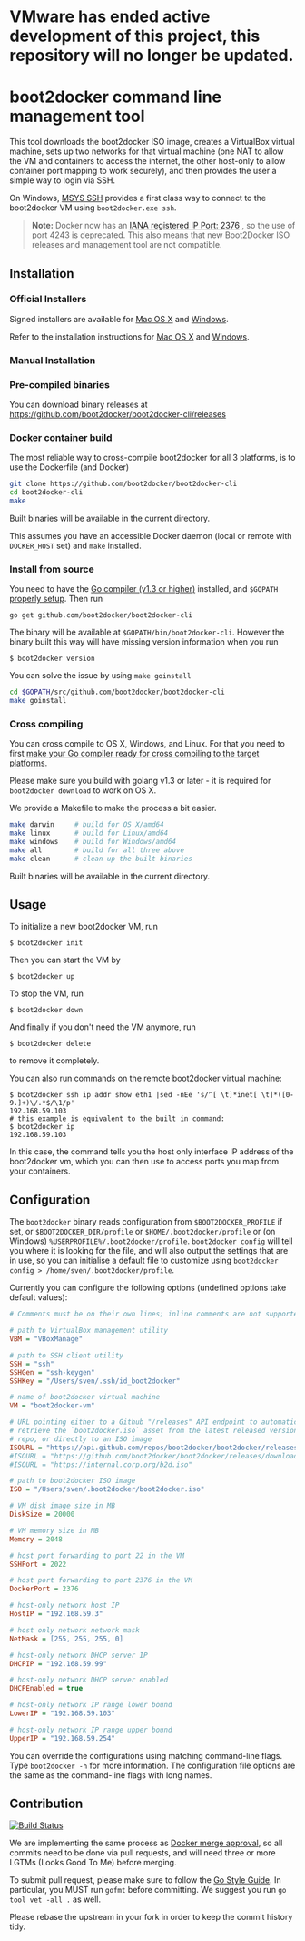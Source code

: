 # VMware has ended active development of this project, this repository will no longer be updated.
# boot2docker command line management tool

This tool downloads the boot2docker ISO image, creates a VirtualBox virtual
machine, sets up two networks for that virtual machine (one NAT to allow the VM
and containers to access the internet, the other host-only to allow container
port mapping to work securely), and then provides the user a simple way to
login via SSH.

On Windows, [MSYS SSH](http://www.mingw.org/) provides a first class way to
connect to the boot2docker VM using `boot2docker.exe ssh`.

> **Note:** Docker now has an [IANA registered IP Port: 2376]( http://www.iana.org/assignments/service-names-port-numbers/service-names-port-numbers.xhtml?search=docker)
> , so the use of port 4243 is deprecated. This also means that new Boot2Docker
> ISO releases and management tool are not compatible.

## Installation

### Official Installers

Signed installers are available for [Mac OS X](http://github.com/boot2docker/osx-installer/releases) and [Windows](http://github.com/boot2docker/windows-installer/releases).

Refer to the installation instructions for [Mac OS X](http://docs.docker.io/installation/mac/) and [Windows](http://docs.docker.io/installation/windows/).

### Manual Installation

### Pre-compiled binaries

You can download binary releases at https://github.com/boot2docker/boot2docker-cli/releases

### Docker container build

The most reliable way to cross-compile boot2docker for all 3 platforms, is to
use the Dockerfile (and Docker)

```sh
git clone https://github.com/boot2docker/boot2docker-cli
cd boot2docker-cli
make
```

Built binaries will be available in the current directory.

This assumes you have an accessible Docker daemon (local or remote with `DOCKER_HOST` set)
and `make` installed.


### Install from source

You need to have the [Go compiler (v1.3 or higher)](http://golang.org) installed, and `$GOPATH`
[properly setup](http://golang.org/doc/code.html#GOPATH). Then run

    go get github.com/boot2docker/boot2docker-cli

The binary will be available at `$GOPATH/bin/boot2docker-cli`. However the
binary built this way will have missing version information when you run

    $ boot2docker version

You can solve the issue by using `make goinstall`

```sh
cd $GOPATH/src/github.com/boot2docker/boot2docker-cli
make goinstall
```

### Cross compiling

You can cross compile to OS X, Windows, and Linux. For that you need to first
[make your Go compiler ready for cross compiling to the target
platforms](http://stackoverflow.com/questions/12168873/cross-compile-go-on-osx).

Please make sure you build with golang v1.3 or later - it is required for 
`boot2docker download` to work on OS X.

We provide a Makefile to make the process a bit easier.

```sh
make darwin     # build for OS X/amd64
make linux      # build for Linux/amd64
make windows    # build for Windows/amd64
make all        # build for all three above
make clean      # clean up the built binaries
```

Built binaries will be available in the current directory.


## Usage

To initialize a new boot2docker VM, run

    $ boot2docker init

Then you can start the VM by

    $ boot2docker up

To stop the VM, run

    $ boot2docker down

And finally if you don't need the VM anymore, run

    $ boot2docker delete

to remove it completely.

You can also run commands on the remote boot2docker virtual machine:

    $ boot2docker ssh ip addr show eth1 |sed -nEe 's/^[ \t]*inet[ \t]*([0-9.]+)\/.*$/\1/p'
    192.168.59.103
    # this example is equivalent to the built in command:
    $ boot2docker ip
    192.168.59.103

In this case, the command tells you the host only interface IP address of the
boot2docker vm, which you can then use to access ports you map from your containers.

## Configuration

The `boot2docker` binary reads configuration from `$BOOT2DOCKER_PROFILE` if set, or
`$BOOT2DOCKER_DIR/profile` or `$HOME/.boot2docker/profile` or (on Windows) 
`%USERPROFILE%/.boot2docker/profile`.  `boot2docker config` will
tell you where it is looking for the file, and will also output the settings that 
are in use, so you can initialise a default file to customize using 
`boot2docker config > /home/sven/.boot2docker/profile`.

Currently you can configure the following options (undefined options take 
default values):

```ini
# Comments must be on their own lines; inline comments are not supported.

# path to VirtualBox management utility
VBM = "VBoxManage"

# path to SSH client utility
SSH = "ssh"
SSHGen = "ssh-keygen"
SSHKey = "/Users/sven/.ssh/id_boot2docker"

# name of boot2docker virtual machine
VM = "boot2docker-vm"

# URL pointing either to a Github "/releases" API endpoint to automatically
# retrieve the `boot2docker.iso` asset from the latest released version of a
# repo, or directly to an ISO image
ISOURL = "https://api.github.com/repos/boot2docker/boot2docker/releases"
#ISOURL = "https://github.com/boot2docker/boot2docker/releases/download/v1.0.0/boot2docker.iso"
#ISOURL = "https://internal.corp.org/b2d.iso"

# path to boot2docker ISO image
ISO = "/Users/sven/.boot2docker/boot2docker.iso"

# VM disk image size in MB
DiskSize = 20000

# VM memory size in MB
Memory = 2048

# host port forwarding to port 22 in the VM
SSHPort = 2022

# host port forwarding to port 2376 in the VM
DockerPort = 2376

# host-only network host IP
HostIP = "192.168.59.3"

# host only network network mask
NetMask = [255, 255, 255, 0]

# host-only network DHCP server IP
DHCPIP = "192.168.59.99"

# host-only network DHCP server enabled
DHCPEnabled = true

# host-only network IP range lower bound
LowerIP = "192.168.59.103"

# host-only network IP range upper bound
UpperIP = "192.168.59.254"
```

You can override the configurations using matching command-line flags. Type
`boot2docker -h` for more information. The configuration file options are
the same as the command-line flags with long names.



## Contribution

[![Build Status](https://travis-ci.org/boot2docker/boot2docker-cli.svg?branch=master)](https://travis-ci.org/boot2docker/boot2docker-cli)

We are implementing the same process as [Docker merge
approval](https://github.com/dotcloud/docker/blob/master/CONTRIBUTING.md#merge-approval),
so all commits need to be done via pull requests, and will need three or more
LGTMs (Looks Good To Me) before merging.

To submit pull request, please make sure to follow the [Go Style
Guide](https://code.google.com/p/go-wiki/wiki/Style). In particular, you MUST
run `gofmt` before committing. We suggest you run `go tool vet -all .` as well.

Please rebase the upstream in your fork in order to keep the commit history
tidy.
